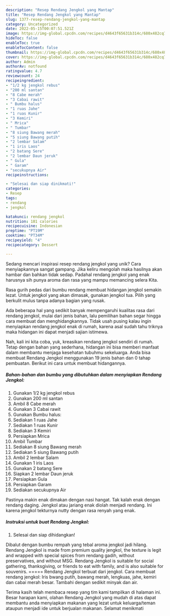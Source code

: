```yaml
---
description: "Resep Rendang Jengkol yang Mantap"
title: "Resep Rendang Jengkol yang Mantap"
slug: 1377-resep-rendang-jengkol-yang-mantap
category: Uncategorized
date: 2022-05-15T00:07:51.521Z
image: https://img-global.cpcdn.com/recipes/d4643f65631b314c/680x482cq70/rendang-jengkol-foto-resep-utama.jpg
hideToc: false
enableToc: true
enableTocContent: false
thumbnail: https://img-global.cpcdn.com/recipes/d4643f65631b314c/680x482cq70/rendang-jengkol-foto-resep-utama.jpg
cover: https://img-global.cpcdn.com/recipes/d4643f65631b314c/680x482cq70/rendang-jengkol-foto-resep-utama.jpg
author: Admin
authorAv: notfound
ratingvalue: 4.7
reviewcount: 24
recipeingredient:
- "1/2 kg jengkol rebus"
- "200 ml santan"
- "8 Cabe merah"
- "3 Cabai rawit"
- " Bumbu halus"
- "1 ruas Jahe"
- "1 ruas Kunir"
- "3 Kemiri"
- " Mrica"
- " Tumbar"
- "8 siung Bawang merah"
- "5 siung Bawang putih"
- "2 lembar Salam"
- "1 iris Laos"
- "2 batang Sere"
- "2 lembar Daun jeruk"
- " Gula"
- " Garam"
- "secukupnya Air"
recipeinstructions:

- "Selesai dan siap dinikmati!"
categories:
- Resep
tags:
- rendang
- jengkol

katakunci: rendang jengkol 
nutrition: 181 calories
recipecuisine: Indonesian
preptime: "PT19M"
cooktime: "PT34M"
recipeyield: "4"
recipecategory: Dessert

---
```





Sedang mencari inspirasi resep rendang jengkol yang unik? Cara menyiapkannya sangat gampang. Jika keliru mengolah maka hasilnya akan hambar dan bahkan tidak sedap. Padahal rendang jengkol yang enak harusnya sih punya aroma dan rasa yang mampu memancing selera Kita.





Rasa gurih pedas dari bumbu rendang membuat hidangan jengkol semakin lezat. Untuk jengkol yang akan dimasak, gunakan jengkol tua. Pilih yang berkulit mulus tanpa adanya bagian yang rusak.

Ada beberapa hal yang sedikit banyak mempengaruhi kualitas rasa dari rendang jengkol, mulai dari jenis bahan, lalu pemilihan bahan segar hingga cara membuat dan menghidangkannya. Tidak usah pusing kalau ingin menyiapkan rendang jengkol enak di rumah, karena asal sudah tahu triknya maka hidangan ini dapat menjadi sajian istimewa.






Nah, kali ini kita coba, yuk, kreasikan rendang jengkol sendiri di rumah. Tetap dengan bahan yang sederhana, hidangan ini bisa memberi manfaat dalam membantu menjaga kesehatan tubuhmu sekeluarga. Anda bisa membuat Rendang Jengkol menggunakan 19 jenis bahan dan 0 tahap pembuatan. Berikut ini cara untuk membuat hidangannya.

<!--inarticleads1-->

##### Bahan-bahan dan bumbu yang dibutuhkan dalam menyiapkan Rendang Jengkol:

1. Gunakan 1/2 kg jengkol rebus
1. Gunakan 200 ml santan
1. Ambil 8 Cabe merah
1. Gunakan 3 Cabai rawit
1. Gunakan  Bumbu halus:
1. Sediakan 1 ruas Jahe
1. Sediakan 1 ruas Kunir
1. Sediakan 3 Kemiri
1. Persiapkan  Mrica
1. Ambil  Tumbar
1. Sediakan 8 siung Bawang merah
1. Sediakan 5 siung Bawang putih
1. Ambil 2 lembar Salam
1. Gunakan 1 iris Laos
1. Gunakan 2 batang Sere
1. Siapkan 2 lembar Daun jeruk
1. Persiapkan  Gula
1. Persiapkan  Garam
1. Sediakan secukupnya Air


Pastinya makin enak dimakan dengan nasi hangat. Tak kalah enak dengan rendang daging. Jengkol atau jariang enak diolah menjadi rendang. Ini karena jengkol tekturnya nutty dengan rasa renyah yang enak. 

<!--inarticleads2-->

##### Instruksi untuk buat Rendang Jengkol:


1. Selesai dan siap dihidangkan!

Dibalut dengan bumbu rempah yang tebal aroma jengkol jadi hilang. Rendang Jengkol is made from premium quality jengkol, the texture is legit and wrapped with special spices from rendang gadih, without preservatives, and without MSG. Rendang Jengkol is suitable for social gathering, thanksgiving, or friends to eat with family, and is also suitable for souvenirs. ===== Rendang Jengkol terbuat dari jengkol. Cara membuat rendang jengkol: Iris bwang putih, bawang merah, lengkuas, jahe, kemiri dan cabai merah besar. Tambahi dengan sedikit minyak dan air. 

Terima kasih telah membaca resep yang tim kami tampilkan di halaman ini. Besar harapan kami, olahan Rendang Jengkol yang mudah di atas dapat membantu anda menyiapkan makanan yang lezat untuk keluarga/teman ataupun menjadi ide untuk berjualan makanan. Selamat menikmati
